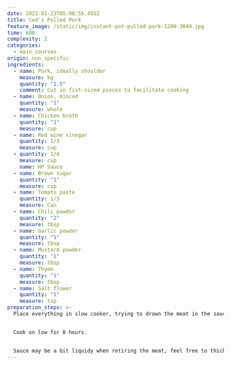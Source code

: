 ```yaml
---
date: 2022-01-23T05:08:55.455Z
title: Ced's Pulled Pork
feature_image: /static/img/instant-pot-pulled-pork-1200-3049.jpg
time: 680
complexity: 2
categories:
  - main_courses
origin: non_specific
ingredients:
  - name: Pork, ideally shoulder
    measure: kg
    quantity: "1.5"
    comment: Cut in fist-sized pieces to facilitate cooking
  - name: Onion, minced
    quantity: "1"
    measure: whole
  - name: Chicken broth
    quantity: "1"
    measure: cup
  - name: Red wine vinegar
    quantity: 1/3
    measure: cup
  - quantity: 1/4
    measure: cup
    name: HP Sauce
  - name: Brown sugar
    quantity: "1"
    measure: cup
  - name: Tomato paste
    quantity: 1/3
    measure: Can
  - name: Chili powder
    quantity: "2"
    measure: tbsp
  - name: Garlic powder
    quantity: "1"
    measure: tbsp
  - name: Mustard powder
    quantity: "1"
    measure: tbsp
  - name: Thyme
    quantity: "1"
    measure: tbsp
  - name: Salt flower
    quantity: "1"
    measure: tsp
preparation_steps: >-
  Place everything in slow cooker, trying to drown the meat in the sauce.


  Cook on low for 8 hours.


  Sauce may be a bit liquidy when retiring the meat, feel free to thicken by any means necessary.
---
```

